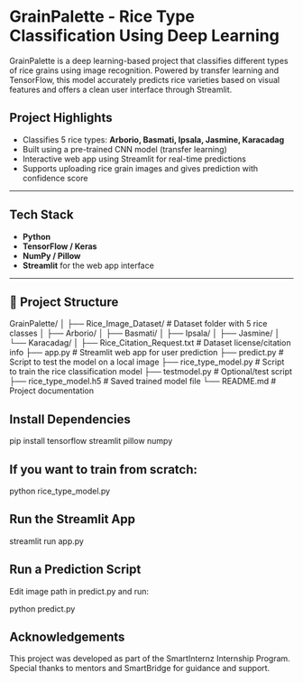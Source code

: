 # GrainPalette  - Rice Type Classification Using Deep Learning

GrainPalette is a deep learning-based project that classifies different types of rice grains using image recognition. Powered by transfer learning and TensorFlow, this model accurately predicts rice varieties based on visual features and offers a clean user interface through Streamlit.

##  Project Highlights

-  Classifies 5 rice types: **Arborio, Basmati, Ipsala, Jasmine, Karacadag**
-  Built using a pre-trained CNN model (transfer learning)
-  Interactive web app using Streamlit for real-time predictions
-  Supports uploading rice grain images and gives prediction with confidence score

---

##  Tech Stack

- **Python**
- **TensorFlow / Keras**
- **NumPy / Pillow**
- **Streamlit** for the web app interface

---

## 📁 Project Structure
GrainPalette/
│
├── Rice_Image_Dataset/ # Dataset folder with 5 rice classes
│ ├── Arborio/
│ ├── Basmati/
│ ├── Ipsala/
│ ├── Jasmine/
│ └── Karacadag/
│
├── Rice_Citation_Request.txt # Dataset license/citation info
├── app.py # Streamlit web app for user prediction
├── predict.py # Script to test the model on a local image
├── rice_type_model.py # Script to train the rice classification model
├── testmodel.py # Optional/test script
├── rice_type_model.h5 # Saved trained model file
└── README.md # Project documentation

## Install Dependencies

pip install tensorflow streamlit pillow numpy

## If you want to train from scratch:

python rice_type_model.py

##  Run the Streamlit App

streamlit run app.py

## Run a Prediction Script
Edit image path in predict.py and run:

python predict.py

## Acknowledgements

This project was developed as part of the SmartInternz Internship Program.
Special thanks to mentors and SmartBridge for guidance and support.

